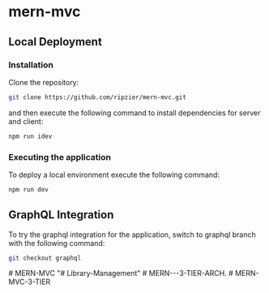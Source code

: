 # mern-mvc

## Local Deployment

### Installation

Clone the repository:

```bash
git clone https://github.com/ripzier/mern-mvc.git
```

and then execute the following command to install dependencies for server and client:

```bash
npm run idev
```

### Executing the application

To deploy a local environment execute the following command:

```bash
npm run dev
```

## GraphQL Integration

To try the graphql integration for the application, switch to graphql branch with the following command:

```bash
git checkout graphql
```
#   M E R N - M V C  
 "# Library-Management" 
#   M E R N - - - 3 - T I E R - A R C H .  
 #   M E R N - M V C - 3 - T I E R  
 